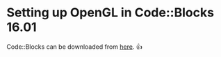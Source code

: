 # Setting up OpenGL in Code::Blocks 16.01

Code::Blocks can be downloaded from [here](https://sourceforge.net/projects/codeblocks/files/Binaries/16.01/Windows/codeblocks-16.01-setup.exe/download).
:+1: 
